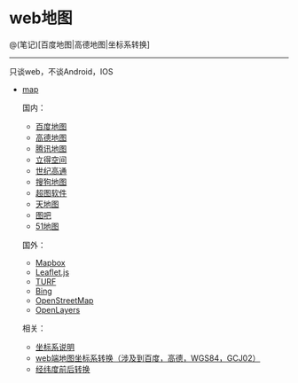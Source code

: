 # web地图

@(笔记)[百度地图|高德地图|坐标系转换]

-------------------

只谈web，不谈Android，IOS

- [map](https://github.com/lhywell/map/blob/master/README.md)

	国内：

	- [百度地图](https://github.com/lhywell/map/blob/master/1.1README.md)
	- [高德地图](https://github.com/lhywell/map/blob/master/1.2README.md)
	- [腾讯地图](https://github.com/lhywell/map/blob/master/1.3README.md)
	- [立得空间](https://github.com/lhywell/map/blob/master/1.4README.md)
	- [世纪高通](https://github.com/lhywell/map/blob/master/1.5README.md)
	- [搜狗地图](https://github.com/lhywell/map/blob/master/1.6README.md)
	- [超图软件](https://github.com/lhywell/map/blob/master/1.7README.md)
	- [天地图](https://github.com/lhywell/map/blob/master/1.8README.md)
	- [图吧](https://github.com/lhywell/map/blob/master/1.9README.md)
	- [51地图](https://github.com/lhywell/map/blob/master/1.901README.md)
	
	国外：

	- [Mapbox](https://github.com/lhywell/map/blob/master/2.1README.md)
	- [Leaflet.js](https://github.com/lhywell/map/blob/master/2.2README.md)
	- [TURF](https://github.com/lhywell/map/blob/master/2.3README.md)
	- [Bing](https://github.com/lhywell/map/blob/master/2.4README.md)
	- [OpenStreetMap](https://github.com/lhywell/map/blob/master/2.5README.md)
	- [OpenLayers](https://github.com/lhywell/map/blob/master/2.6README.md)

	相关：

	- [坐标系说明](https://github.com/lhywell/map/blob/master/3.0README.md)
	- [web端地图坐标系转换（涉及到百度，高德，WGS84，GCJ02）](https://github.com/lhywell/map/blob/master/3.1README.md)
	- [经纬度前后转换](https://github.com/lhywell/map/blob/master/3.2README.md)




